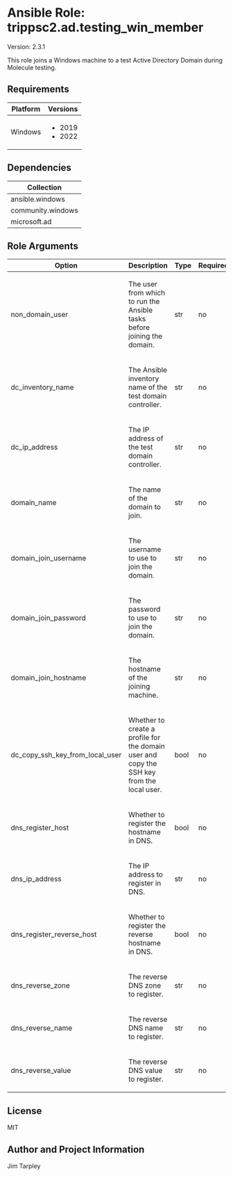 <!-- BEGIN_ANSIBLE_DOCS -->

# Ansible Role: trippsc2.ad.testing_win_member
Version: 2.3.1

This role joins a Windows machine to a test Active Directory Domain during Molecule testing.

## Requirements

| Platform | Versions |
| -------- | -------- |
| Windows | <ul><li>2019</li><li>2022</li></ul> |

## Dependencies

| Collection |
| ---------- |
| ansible.windows |
| community.windows |
| microsoft.ad |

## Role Arguments
|Option|Description|Type|Required|Choices|Default|
|---|---|---|---|---|---|
| non_domain_user | <p>The user from which to run the Ansible tasks before joining the domain.</p> | str | no |  | vagrant |
| dc_inventory_name | <p>The Ansible inventory name of the test domain controller.</p> | str | no |  | dc |
| dc_ip_address | <p>The IP address of the test domain controller.</p> | str | no |  | {{ hostvars[dc_inventory_name].ansible_host }} |
| domain_name | <p>The name of the domain to join.</p> | str | no |  | test.loc |
| domain_join_username | <p>The username to use to join the domain.</p> | str | no |  | vagrant@{{ domain_name }} |
| domain_join_password | <p>The password to use to join the domain.</p> | str | no |  | vagrant |
| domain_join_hostname | <p>The hostname of the joining machine.</p> | str | no |  | {{ inventory_hostname }} |
| dc_copy_ssh_key_from_local_user | <p>Whether to create a profile for the domain user and copy the SSH key from the local user.</p> | bool | no |  | true |
| dns_register_host | <p>Whether to register the hostname in DNS.</p> | bool | no |  | true |
| dns_ip_address | <p>The IP address to register in DNS.</p> | str | no |  | {{ ansible_host }} |
| dns_register_reverse_host | <p>Whether to register the reverse hostname in DNS.</p> | bool | no |  | true |
| dns_reverse_zone | <p>The reverse DNS zone to register.</p> | str | no |  | {{ (dns_ip_address | split('.'))[2] }}.{{ (dns_ip_address | split('.'))[1] }}.{{ (dns_ip_address | split('.'))[0] }}.in-addr.arpa |
| dns_reverse_name | <p>The reverse DNS name to register.</p> | str | no |  | {{ (dns_ip_address | split('.'))[3] }} |
| dns_reverse_value | <p>The reverse DNS value to register.</p> | str | no |  | {{ inventory_hostname }}.{{ domain_name }} |


## License
MIT

## Author and Project Information
Jim Tarpley
<!-- END_ANSIBLE_DOCS -->
